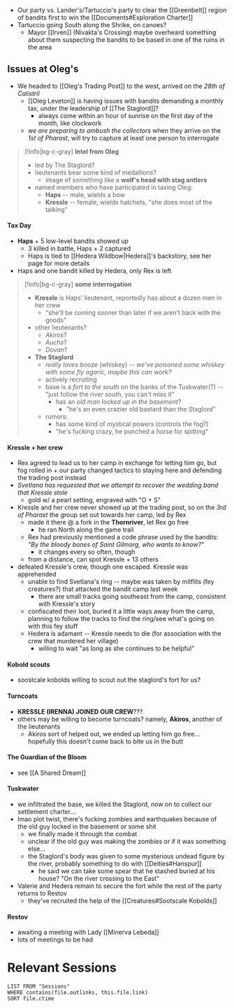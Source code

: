 - Our party vs. Lander's/Tartuccio's party to clear the [[Greenbelt]] region of bandits first to win the [[Documents#Exploration Charter]]
- Tartuccio going South along the Shrike, on canoes?
	- Mayor [[Irven]] (Nivakta's Crossing) maybe overheard something about them suspecting the bandits to be based in one of the ruins in the area

## Issues at Oleg's
- We headed to [[Oleg's Trading Post]] to the west, arrived on the *28th of Calistril*
	- [[Oleg Leveton]] is having issues with bandits demanding a monthly tax, under the leadership of [[The Staglord]]?
		- always come within an hour of sunrise on the first day of the month, like clockwork
	- *we are preparing to ambush the collectors* when they arrive on the *1st of Pharast*, will try to capture at least one person to interrogate

>[!info|bg-c-gray] **Intel from Oleg**
> - led by The Staglord?
> - lieutenants bear some kind of medallions?
> 	- image of something like a **wolf's head with stag antlers**
> - named members who have participated in taxing Oleg:
> 	- **Haps** -- male, wields a bow
> 	- **Kressle** -- female, wields hatchets, "she does most of the talking"

#### Tax Day
- **Haps** + 5 low-level bandits showed up
	- 3 killed in battle, Haps + 2 captured
	- Haps is tied to [[Hedera Wildbow|Hedera]]'s backstory, see her page for more details
- Haps and one bandit killed by Hedera, only Rex is left

>[!info|bg-c-gray] **some interrogation**
>- **Kressle** is Haps' lieutenant, reportedly has about a dozen men in her crew
>	- "she'll be coming sooner than later if we aren't back with the goods"
>- other lieutenants?
>	- *Akiros*?
>	- *Auchs*?
>	- *Dovan*?
>- **The Staglord**
>	- *really loves booze* (whiskey) -- *we've poisoned some whiskey with some fly agaric, maybe this can work?*
>	- actively recruiting
>	- base is a *fort to the south* on the banks of the Tuskwater(?) -- "just follow the river south, you can't miss it"
>		- has an *old man locked up in the basement*?
>			- "he's an even crazier old bastard than the Staglord"
>	- rumors:
>		- has some kind of mystical powers (controls the fog?)
>		- "he's fucking crazy, he punched a horse for spitting"

#### Kressle + her crew
- Rex agreed to lead us to her camp in exchange for letting him go, but fog rolled in + our party changed tactics to staying here and defending the trading post instead
- *Svetlana has requested that we attempt to recover the wedding band that Kressle stole*
	- gold w/ a pearl setting, engraved with "O + S"
- Kressle and her crew never showed up at the trading post, so on the *3rd of Pharast* the group set out towards her camp, led by Rex
	- made it there @ a fork in the **Thornriver**, let Rex go free
		- he ran North along the game trail
	- Rex had previously mentioned a code phrase used by the bandits: *"By the bloody bones of Saint Gilmorg, who wants to know?"*
		- it changes every so often, though
	- from a distance, can spot Kressle + 13 others
- defeated Kressle's crew, though one escaped. Kressle was apprehended
	- unable to find Svetlana's ring -- maybe was taken by mitflits (fey creatures?) that attacked the bandit camp last week
		- there are small tracks going southeast from the camp, consistent with Kressle's story
	- confiscated their loot, buried it a little ways away from the camp, planning to follow the tracks to find the ring/see what's going on with this fey stuff
	- Hedera is adamant -- Kressle needs to die (for association with the crew that murdered her village)
		- willing to wait "as long as she continues to be helpful"

#### Kobold scouts
- soostcale kobolds willing to scout out the staglord's fort for us?

#### Turncoats
- **KRESSLE (IRENNA) JOINED OUR CREW**???
- others may be willing to become turncoats? namely, **Akiros**, another of the lieutenants
	- Akiros sort of helped out, we ended up letting him go free... hopefully this doesn't come back to bite us in the butt

#### The Guardian of the Bloom
- see [[A Shared Dream]]

#### Tuskwater
- we infiltrated the base, we killed the Staglord, now on to collect our settlement charter...
- lmao plot twist, there's fucking zombies and earthquakes because of the old guy locked in the basement or some shit
	- we finally made it through the combat
	- unclear if the old guy was making the zombies or if it was something else...
	- the Staglord's body was given to some mysterious undead figure by the river, probably something to do with [[Deities#Hanspur]]
		- he said we can take some spear that he stashed buried at his house? "On the river crossing to the East"
- Valerie and Hedera remain to secure the fort while the rest of the party returns to Restov
	- they've recruited the help of the [[Creatures#Sootscale Kobolds]]

#### Restov
- awaiting a meeting with Lady [[Minerva Lebeda]]
- lots of meetings to be had

# Relevant Sessions
```dataview
LIST FROM "Sessions"
WHERE contains(file.outlinks, this.file.link)
SORT file.ctime
```